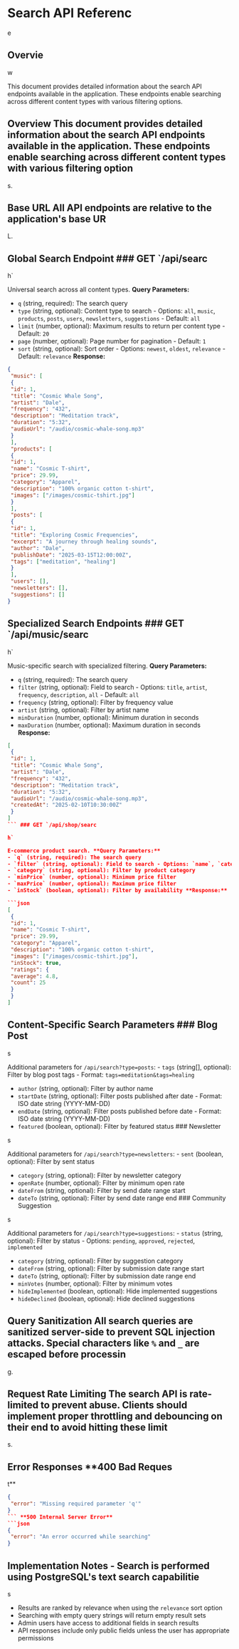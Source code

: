 # Search API Referenc

e

## Overvie

w

This document provides detailed information about the search API endpoints available in the application. These endpoints enable searching across different content types with various filtering options.

## Overview This document provides detailed information about the search API endpoints available in the application. These endpoints enable searching across different content types with various filtering option

s.

## Base URL All API endpoints are relative to the application's base UR

L.

## Global Search Endpoint ### GET `/api/searc

h`

Universal search across all content types. **Query Parameters:**
- `q` (string, required): The search query
- `type` (string, optional): Content type to search - Options: `all`, `music`, `products`, `posts`, `users`, `newsletters`, `suggestions` - Default: `all`
- `limit` (number, optional): Maximum results to return per content type - Default: `20`
- `page` (number, optional): Page number for pagination - Default: `1`
- `sort` (string, optional): Sort order - Options: `newest`, `oldest`, `relevance` - Default: `relevance` **Response:**

```json
{
 "music": [
 {
 "id": 1,
 "title": "Cosmic Whale Song",
 "artist": "Dale",
 "frequency": "432",
 "description": "Meditation track",
 "duration": "5:32",
 "audioUrl": "/audio/cosmic-whale-song.mp3"
 }
 ],
 "products": [
 {
 "id": 1,
 "name": "Cosmic T-shirt",
 "price": 29.99,
 "category": "Apparel",
 "description": "100% organic cotton t-shirt",
 "images": ["/images/cosmic-tshirt.jpg"]
 }
 ],
 "posts": [
 {
 "id": 1,
 "title": "Exploring Cosmic Frequencies",
 "excerpt": "A journey through healing sounds",
 "author": "Dale",
 "publishDate": "2025-03-15T12:00:00Z",
 "tags": ["meditation", "healing"]
 }
 ],
 "users": [],
 "newsletters": [],
 "suggestions": []
}
```

## Specialized Search Endpoints ### GET `/api/music/searc

h`

Music-specific search with specialized filtering. **Query Parameters:**
- `q` (string, required): The search query
- `filter` (string, optional): Field to search - Options: `title`, `artist`, `frequency`, `description`, `all` - Default: `all`
- `frequency` (string, optional): Filter by frequency value
- `artist` (string, optional): Filter by artist name
- `minDuration` (number, optional): Minimum duration in seconds
- `maxDuration` (number, optional): Maximum duration in seconds **Response:**

```json
[
 {
 "id": 1,
 "title": "Cosmic Whale Song",
 "artist": "Dale",
 "frequency": "432",
 "description": "Meditation track",
 "duration": "5:32",
 "audioUrl": "/audio/cosmic-whale-song.mp3",
 "createdAt": "2025-02-10T10:30:00Z"
 }
]
``` ### GET `/api/shop/searc

h`

E-commerce product search. **Query Parameters:**
- `q` (string, required): The search query
- `filter` (string, optional): Field to search - Options: `name`, `category`, `description`, `all` - Default: `all`
- `category` (string, optional): Filter by product category
- `minPrice` (number, optional): Minimum price filter
- `maxPrice` (number, optional): Maximum price filter
- `inStock` (boolean, optional): Filter by availability **Response:**

```json
[
 {
 "id": 1,
 "name": "Cosmic T-shirt",
 "price": 29.99,
 "category": "Apparel",
 "description": "100% organic cotton t-shirt",
 "images": ["/images/cosmic-tshirt.jpg"],
 "inStock": true,
 "ratings": {
 "average": 4.8,
 "count": 25
 }
 }
]
```

## Content-Specific Search Parameters ### Blog Post

s

Additional parameters for `/api/search?type=posts`: - `tags` (string[], optional): Filter by blog post tags - Format: `tags=meditation&tags=healing`
- `author` (string, optional): Filter by author name
- `startDate` (string, optional): Filter posts published after date - Format: ISO date string (YYYY-MM-DD)
- `endDate` (string, optional): Filter posts published before date - Format: ISO date string (YYYY-MM-DD)
- `featured` (boolean, optional): Filter by featured status ### Newsletter

s

Additional parameters for `/api/search?type=newsletters`: - `sent` (boolean, optional): Filter by sent status
- `category` (string, optional): Filter by newsletter category
- `openRate` (number, optional): Filter by minimum open rate
- `dateFrom` (string, optional): Filter by send date range start
- `dateTo` (string, optional): Filter by send date range end ### Community Suggestion

s

Additional parameters for `/api/search?type=suggestions`: - `status` (string, optional): Filter by status - Options: `pending`, `approved`, `rejected`, `implemented`
- `category` (string, optional): Filter by suggestion category
- `dateFrom` (string, optional): Filter by submission date range start
- `dateTo` (string, optional): Filter by submission date range end
- `minVotes` (number, optional): Filter by minimum votes
- `hideImplemented` (boolean, optional): Hide implemented suggestions
- `hideDeclined` (boolean, optional): Hide declined suggestions

## Query Sanitization All search queries are sanitized server-side to prevent SQL injection attacks. Special characters like `%` and `_` are escaped before processin

g.

## Request Rate Limiting The search API is rate-limited to prevent abuse. Clients should implement proper throttling and debouncing on their end to avoid hitting these limit

s.

## Error Responses **400 Bad Reques

t**

```json
{
 "error": "Missing required parameter 'q'"
}
``` **500 Internal Server Error**
```json
{
 "error": "An error occurred while searching"
}
```

## Implementation Notes - Search is performed using PostgreSQL's text search capabilitie

s

- Results are ranked by relevance when using the `relevance` sort option
- Searching with empty query strings will return empty result sets
- Admin users have access to additional fields in search results
- API responses include only public fields unless the user has appropriate permissions